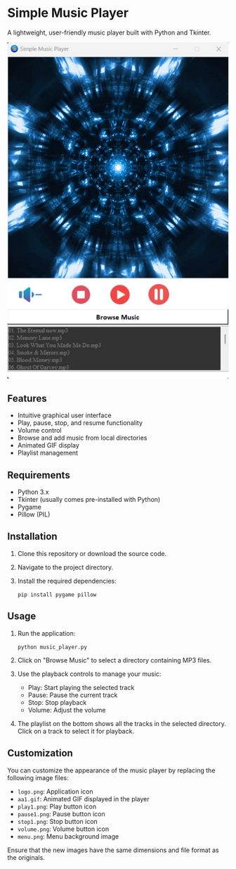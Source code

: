 # Simple Music Player

A lightweight, user-friendly music player built with Python and Tkinter.

![MP3 Player](https://github.com/dimipash/Python_projects/blob/main/mp3_player/screenshot.jpg)

## Features

- Intuitive graphical user interface
- Play, pause, stop, and resume functionality
- Volume control
- Browse and add music from local directories
- Animated GIF display
- Playlist management

## Requirements

- Python 3.x
- Tkinter (usually comes pre-installed with Python)
- Pygame
- Pillow (PIL)

## Installation

1. Clone this repository or download the source code.

2. Navigate to the project directory.

3. Install the required dependencies:
   ```
   pip install pygame pillow
   ```

## Usage

1. Run the application:

   ```
   python music_player.py
   ```

2. Click on "Browse Music" to select a directory containing MP3 files.

3. Use the playback controls to manage your music:

   - Play: Start playing the selected track
   - Pause: Pause the current track
   - Stop: Stop playback
   - Volume: Adjust the volume

4. The playlist on the bottom shows all the tracks in the selected directory. Click on a track to select it for playback.

## Customization

You can customize the appearance of the music player by replacing the following image files:

- `logo.png`: Application icon
- `aa1.gif`: Animated GIF displayed in the player
- `play1.png`: Play button icon
- `pause1.png`: Pause button icon
- `stop1.png`: Stop button icon
- `volume.png`: Volume button icon
- `menu.png`: Menu background image

Ensure that the new images have the same dimensions and file format as the originals.
